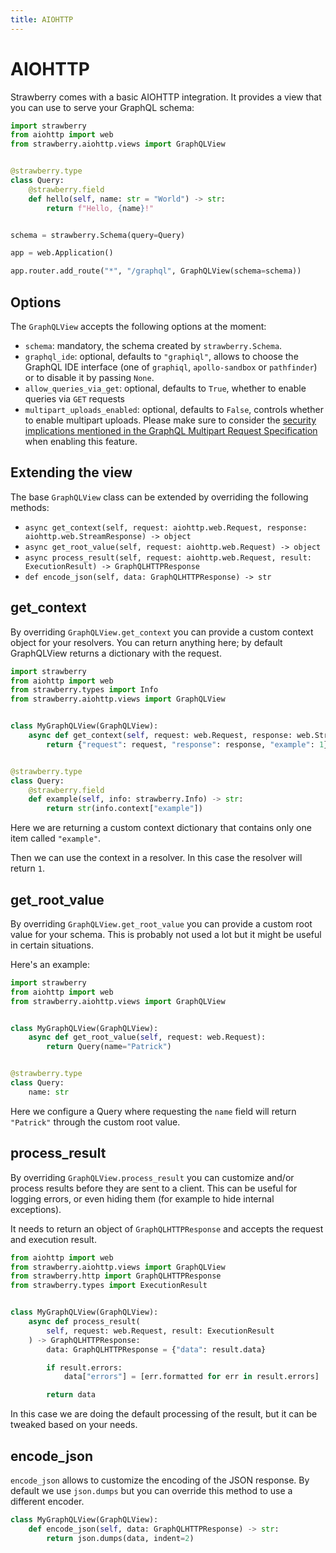 ```yaml
---
title: AIOHTTP
---
```


# AIOHTTP

Strawberry comes with a basic AIOHTTP integration. It provides a view that you
can use to serve your GraphQL schema:

```python
import strawberry
from aiohttp import web
from strawberry.aiohttp.views import GraphQLView


@strawberry.type
class Query:
    @strawberry.field
    def hello(self, name: str = "World") -> str:
        return f"Hello, {name}!"


schema = strawberry.Schema(query=Query)

app = web.Application()

app.router.add_route("*", "/graphql", GraphQLView(schema=schema))
```

## Options

The `GraphQLView` accepts the following options at the moment:

- `schema`: mandatory, the schema created by `strawberry.Schema`.
- `graphql_ide`: optional, defaults to `"graphiql"`, allows to choose the
  GraphQL IDE interface (one of `graphiql`, `apollo-sandbox` or `pathfinder`) or
  to disable it by passing `None`.
- `allow_queries_via_get`: optional, defaults to `True`, whether to enable
  queries via `GET` requests
- `multipart_uploads_enabled`: optional, defaults to `False`, controls whether
  to enable multipart uploads. Please make sure to consider the
  [security implications mentioned in the GraphQL Multipart Request Specification](https://github.com/jaydenseric/graphql-multipart-request-spec/blob/master/readme.md#security)
  when enabling this feature.

## Extending the view

The base `GraphQLView` class can be extended by overriding the following
methods:

- `async get_context(self, request: aiohttp.web.Request, response: aiohttp.web.StreamResponse) -> object`
- `async get_root_value(self, request: aiohttp.web.Request) -> object`
- `async process_result(self, request: aiohttp.web.Request, result: ExecutionResult) -> GraphQLHTTPResponse`
- `def encode_json(self, data: GraphQLHTTPResponse) -> str`

## get_context

By overriding `GraphQLView.get_context` you can provide a custom context object
for your resolvers. You can return anything here; by default GraphQLView returns
a dictionary with the request.

```python
import strawberry
from aiohttp import web
from strawberry.types import Info
from strawberry.aiohttp.views import GraphQLView


class MyGraphQLView(GraphQLView):
    async def get_context(self, request: web.Request, response: web.StreamResponse):
        return {"request": request, "response": response, "example": 1}


@strawberry.type
class Query:
    @strawberry.field
    def example(self, info: strawberry.Info) -> str:
        return str(info.context["example"])
```

Here we are returning a custom context dictionary that contains only one item
called `"example"`.

Then we can use the context in a resolver. In this case the resolver will return
`1`.

## get_root_value

By overriding `GraphQLView.get_root_value` you can provide a custom root value
for your schema. This is probably not used a lot but it might be useful in
certain situations.

Here's an example:

```python
import strawberry
from aiohttp import web
from strawberry.aiohttp.views import GraphQLView


class MyGraphQLView(GraphQLView):
    async def get_root_value(self, request: web.Request):
        return Query(name="Patrick")


@strawberry.type
class Query:
    name: str
```

Here we configure a Query where requesting the `name` field will return
`"Patrick"` through the custom root value.

## process_result

By overriding `GraphQLView.process_result` you can customize and/or process
results before they are sent to a client. This can be useful for logging errors,
or even hiding them (for example to hide internal exceptions).

It needs to return an object of `GraphQLHTTPResponse` and accepts the request
and execution result.

```python
from aiohttp import web
from strawberry.aiohttp.views import GraphQLView
from strawberry.http import GraphQLHTTPResponse
from strawberry.types import ExecutionResult


class MyGraphQLView(GraphQLView):
    async def process_result(
        self, request: web.Request, result: ExecutionResult
    ) -> GraphQLHTTPResponse:
        data: GraphQLHTTPResponse = {"data": result.data}

        if result.errors:
            data["errors"] = [err.formatted for err in result.errors]

        return data
```

In this case we are doing the default processing of the result, but it can be
tweaked based on your needs.

## encode_json

`encode_json` allows to customize the encoding of the JSON response. By default
we use `json.dumps` but you can override this method to use a different encoder.

```python
class MyGraphQLView(GraphQLView):
    def encode_json(self, data: GraphQLHTTPResponse) -> str:
        return json.dumps(data, indent=2)
```
